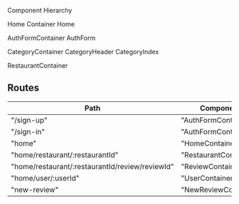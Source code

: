 Component Hierarchy

Home Container
Home

AuthFormContainer
AuthForm

CategoryContainer
CategoryHeader
CategoryIndex

RestaurantContainer


## Routes

| Path  | Component  |
|-------|------------|
|"/sign-up"|"AuthFormContainer"|
|"/sign-in"|"AuthFormContainer"|
|"home"|"HomeContainer"|
|"home/restaurant/:restaurantId"|"RestaurantContainer"|
|"home/restaurant/:restaurantId/review/reviewId"|"ReviewContainer"|
|"home/user/:userId"|"UserContainer"|
|"new-review"|"NewReviewContainer"|
